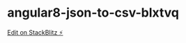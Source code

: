 # angular8-json-to-csv-blxtvq

[Edit on StackBlitz ⚡️](https://stackblitz.com/edit/angular8-json-to-csv-blxtvq)